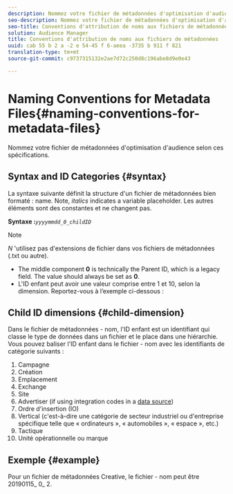 ```yaml
---
description: Nommez votre fichier de métadonnées d'optimisation d'audience selon ces spécifications.
seo-description: Nommez votre fichier de métadonnées d'optimisation d'audience selon ces spécifications.
seo-title: Conventions d'attribution de noms aux fichiers de métadonnées
solution: Audience Manager
title: Conventions d'attribution de noms aux fichiers de métadonnées
uuid: cab 55 b 2 a -2 e 54-45 f 6-aeea -3735 b 911 f 821
translation-type: tm+mt
source-git-commit: c9737315132e2ae7d72c250d8c196abe8d9e0e43

---
```



# Naming Conventions for Metadata Files{#naming-conventions-for-metadata-files}

Nommez votre fichier de métadonnées d&#39;optimisation d&#39;audience selon ces spécifications.

## Syntax and ID Categories {#syntax}

La syntaxe suivante définit la structure d&#39;un fichier de métadonnées bien formaté : name. Note, *italics* indicates a variable placeholder. Les autres éléments sont des constantes et ne changent pas.

**Syntaxe :***`yyyymmdd_0_childID`*

>[!NOTE]
>
>*N* &#39;utilisez pas d&#39;extensions de fichier dans vos fichiers de métadonnées (.txt ou autre).

<!--In the name syntax, you'll notice a parent ID variable. Don't confuse it with the parent ID used in the [metadata file contents](../../../reporting/audience-optimization-reports/metadata-files-intro/metadata-file-contents.md). These 2 variables seem similar, but they represent different things:-->

* The middle component **0** is technically the Parent ID, which is a legacy field. The value should always be set as **0**.
* L&#39;ID enfant peut avoir une valeur comprise entre 1 et 10, selon la dimension. Reportez-vous à l’exemple ci-dessous :

## Child ID dimensions {#child-dimension}

Dans le fichier de métadonnées - nom, l&#39;ID enfant est un identifiant qui classe le type de données dans un fichier et le place dans une hiérarchie. Vous pouvez baliser l&#39;ID enfant dans le fichier - nom avec les identifiants de catégorie suivants :

1. Campagne
1. Création
1. Emplacement
1. Exchange
1. Site
1. Advertiser (if using integration codes in a [data source](../../../features/manage-datasources.md#details))
1. Ordre d&#39;insertion (IO)
1. Vertical (c&#39;est-à-dire une catégorie de secteur industriel ou d&#39;entreprise spécifique telle que « ordinateurs », « automobiles », « espace », etc.)
1. Tactique
1. Unité opérationnelle ou marque

## Exemple {#example}

Pour un fichier de métadonnées Creative, le fichier - nom peut être 20190115_ 0_ 2.

<!--Let's take a look at how you would use these IDs in a metadata file name. As an example, say your data file consists of campaign creatives. In this case, the campaign is a parent object and the creatives are child objects because they belong to, or are contained by, the campaign. As a result, you'd choose the following IDs for the metadata file name:

* Parent ID: `1` 
* Child ID: `2`

Your metadata file name would look like this: `20150827_1_2`

Sometimes, you might have data that does not belong to a parent object. Whenever this is the case, select ID 0 for the parent ID. In this case, your file title would look like this: `20150827_0_2`. -->
